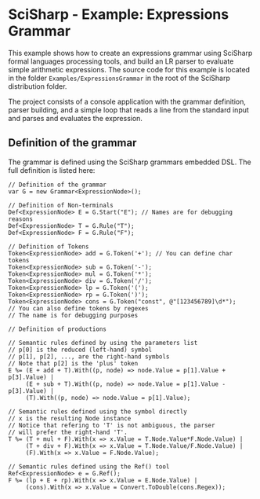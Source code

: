 SciSharp - Example: Expressions Grammar
=======================================

This example shows how to create an expressions grammar using 
SciSharp formal languages processing tools, and build an LR 
parser to evaluate simple arithmetic expressions. 
The source code for this example is located in the folder 
`Examples/ExpressionsGrammar` in the root of the SciSharp distribution
folder.

The project consists of a console application with the grammar definition,
parser building, and a simple loop that reads a line from the standard
input and parses and evaluates the expression.


Definition of the grammar
-------------------------

The grammar is defined using the SciSharp grammars embedded DSL. The full definition is listed here:

    // Definition of the grammar
    var G = new Grammar<ExpressionNode>();

    // Definition of Non-terminals
    Def<ExpressionNode> E = G.Start("E"); // Names are for debugging reasons
    Def<ExpressionNode> T = G.Rule("T");
    Def<ExpressionNode> F = G.Rule("F");

    // Definition of Tokens
    Token<ExpressionNode> add = G.Token('+'); // You can define char tokens
    Token<ExpressionNode> sub = G.Token('-');
    Token<ExpressionNode> mul = G.Token('*');
    Token<ExpressionNode> div = G.Token('/');
    Token<ExpressionNode> lp = G.Token('(');
    Token<ExpressionNode> rp = G.Token(')');
    Token<ExpressionNode> cons = G.Token("const", @"[123456789]\d*");
    // You can also define tokens by regexes
    // The name is for debugging purposes

    // Definition of productions

    // Semantic rules defined by using the parameters list
    // p[0] is the reduced (left-hand) symbol
    // p[1], p[2], ..., are the right-hand symbols
    // Note that p[2] is the 'plus' token
    E %= (E + add + T).With((p, node) => node.Value = p[1].Value + p[3].Value) |
         (E + sub + T).With((p, node) => node.Value = p[1].Value - p[3].Value) |
         (T).With((p, node) => node.Value = p[1].Value);

    // Semantic rules defined using the symbol directly
    // x is the resulting Node instance
    // Notice that refering to 'T' is not ambiguous, the parser
    // will prefer the right-hand 'T'.
    T %= (T + mul + F).With(x => x.Value = T.Node.Value*F.Node.Value) |
         (T + div + F).With(x => x.Value = T.Node.Value/F.Node.Value) |
         (F).With(x => x.Value = F.Node.Value);

    // Semantic rules defined using the Ref() tool
    Ref<ExpressionNode> e = G.Ref();
    F %= (lp + E + rp).With(x => x.Value = E.Node.Value) |
         (cons).With(x => x.Value = Convert.ToDouble(cons.Regex));
